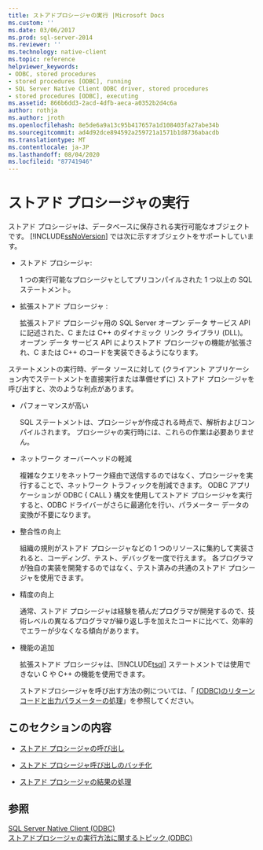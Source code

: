 ```yaml
---
title: ストアドプロシージャの実行 |Microsoft Docs
ms.custom: ''
ms.date: 03/06/2017
ms.prod: sql-server-2014
ms.reviewer: ''
ms.technology: native-client
ms.topic: reference
helpviewer_keywords:
- ODBC, stored procedures
- stored procedures [ODBC], running
- SQL Server Native Client ODBC driver, stored procedures
- stored procedures [ODBC], executing
ms.assetid: 866b6dd3-2acd-4dfb-aeca-a0352b2d4c6a
author: rothja
ms.author: jroth
ms.openlocfilehash: 8e5de6a9a13c95b417657a1d108403fa27abe34b
ms.sourcegitcommit: ad4d92dce894592a259721a1571b1d8736abacdb
ms.translationtype: MT
ms.contentlocale: ja-JP
ms.lasthandoff: 08/04/2020
ms.locfileid: "87741946"
---
```

# <a name="running-stored-procedures"></a>ストアド プロシージャの実行
  ストアド プロシージャは、データベースに保存される実行可能なオブジェクトです。 [!INCLUDE[ssNoVersion](../../includes/ssnoversion-md.md)] では次に示すオブジェクトをサポートしています。  
  
-   ストアド プロシージャ:  
  
     1 つの実行可能なプロシージャとしてプリコンパイルされた 1 つ以上の SQL ステートメント。  
  
-   拡張ストアド プロシージャ :   
  
     拡張ストアド プロシージャ用の SQL Server オープン データ サービス API に記述された、C または C++ のダイナミック リンク ライブラリ (DLL)。 オープン データ サービス API によりストアド プロシージャの機能が拡張され、C または C++ のコードを実装できるようになります。  
  
 ステートメントの実行時、データ ソースに対して (クライアント アプリケーション内でステートメントを直接実行または準備せずに) ストアド プロシージャを呼び出すと、次のような利点があります。  
  
-   パフォーマンスが高い  
  
     SQL ステートメントは、プロシージャが作成される時点で、解析およびコンパイルされます。 プロシージャの実行時には、これらの作業は必要ありません。  
  
-   ネットワーク オーバーヘッドの軽減  
  
     複雑なクエリをネットワーク経由で送信するのではなく、プロシージャを実行することで、ネットワーク トラフィックを削減できます。 ODBC アプリケーションが ODBC { CALL } 構文を使用してストアド プロシージャを実行すると、ODBC ドライバーがさらに最適化を行い、パラメーター データの変換が不要になります。  
  
-   整合性の向上  
  
     組織の規則がストアド プロシージャなどの 1 つのリソースに集約して実装されると、コーディング、テスト、デバッグを一度で行えます。 各プログラマが独自の実装を開発するのではなく、テスト済みの共通のストアド プロシージャを使用できます。  
  
-   精度の向上  
  
     通常、ストアド プロシージャは経験を積んだプログラマが開発するので、技術レベルの異なるプログラマが繰り返し手を加えたコードに比べて、効率的でエラーが少なくなる傾向があります。  
  
-   機能の追加  
  
     拡張ストアド プロシージャは、[!INCLUDE[tsql](../../includes/tsql-md.md)] ステートメントでは使用できない C や C++ の機能を使用できます。  
  
     ストアドプロシージャを呼び出す方法の例については、「 [&#40;ODBC&#41;のリターンコードと出力パラメーターの処理](../native-client-odbc-how-to/running-stored-procedures-process-return-codes-and-output-parameters.md)」を参照してください。  
  
## <a name="in-this-section"></a>このセクションの内容  
  
-   [ストアド プロシージャの呼び出し](calling-a-stored-procedure.md)  
  
-   [ストアド プロシージャ呼び出しのバッチ化](batching-stored-procedure-calls.md)  
  
-   [ストアド プロシージャの結果の処理](processing-stored-procedure-results.md)  
  
## <a name="see-also"></a>参照  
 [SQL Server Native Client &#40;ODBC&#41;](../native-client/odbc/sql-server-native-client-odbc.md)   
 [ストアドプロシージャの実行方法に関するトピック &#40;ODBC&#41;](../../database-engine/dev-guide/running-stored-procedures-how-to-topics-odbc.md)  
  
  

